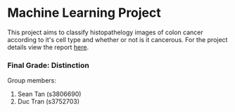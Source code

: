 # Machine Learning Project
This project aims to classify histopathelogy images of colon cancer according to it's cell type and whether or not is it cancerous. 
For the project details view the report [here](Final_Report.pdf).
### Final Grade: Distinction
Group members:
1. Sean Tan (s3806690)
2. Duc Tran (s3752703)
